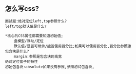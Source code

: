 ## 怎么写css?
    面试题:绝对定位left,top参照什么? 
    left/top默认值是什么?
    
    *核心的CSS属性都需要知道初始值;
        盒模型/浮动/定位
        默认值/是否可继承/能否使用百分比;如果可以使用百分比,百分比参照谁
    包含块是什么?
        margin:参照是包含块的高宽
    绝对定位盒子的特性
    初始包含块:absolute如果没有参照,参照初试包含块,